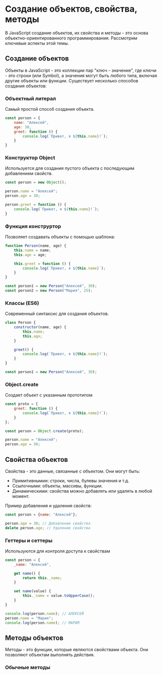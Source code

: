 # Создание объектов, свойства, методы

В JavaScript создание объектов, их свойства и методы - это основа объектно-ориентированного программирования.
Рассмотрим ключевые аспекты этой темы.

## Создание объектов

Объекты в JavaScript - это коллекции пар "ключ - значение", где ключи - это строки (или Symbol), а значения могут быть
любого типа,
включая другие объекты или функции. Существует несколько способов создания объектов:

### Объектный литерал

Самый простой способ создания объекта.

```js
const person = {
    name: "Алексей",
    age: 30,
    greet: function () {
        console.log(`Привет, я ${this.name}!`);
    }
}
```

### Конструктор Object

Используется для создания пустого объекта с последующим добавлением свойств.

```js
const person = new Object();

person.name = "Алексей";
person.age = 30;

person.greet = function () {
    console.log(`Привет, я ${this.name}!`);
}
```

### Функция конструртор

Позволяет создавать объекты с помощью шаблона:

```js
function Person(name, age) {
    this.name = name;
    this.age = age;

    this.greet = function () {
        console.log(`Привет, я ${this.name}`);
    }
}

const person1 = new Person("Алексей", 30);
const person2 = new Person("Мария", 25);
```

### Классы (ES6)

Современный синтаксис для создания объектов.

```js
class Person {
    constructor(name, age) {
        this.name;
        this.age;
    }

    greet() {
        console.log(`Привет, я ${this.name}!`);
    }
}

const person1 = new Person("Алексей", 30);
```

### Object.create

Создает объект с указанным прототипом

```js
const proto = {
    greet: function () {
        console.log(`Привет, я ${this.name}!`);
    }
};

const person = Object.create(proto);

person.name = "Алексей";
person.age = 30;
```

## Свойства объектов

Свойства - это данные, связанные с объектом. Они могут быть:

* Примитивнымии: строки, числа, булевы значения и т.д.
* Ссылочными: объекты, массивы, функции.
* Динамическими: свойства можно добавлять или удалять в любой момент.

Пример добавления и удаления свойств:

```js
const person = {name: "Алексей"};

person.age = 30; // Добавление свойства
delete person.age; // Удаление свойства
```

### Геттеры и сеттеры

Используются для контроля доступа к свойствам

```js
const person = {
    _name: "Алексей",

    get name() {
        return this._name;
    }

    set name(value) {
        this._name = value.toUpperCase();
    }
}

console.log(person.name); // АЛЕКСЕЙ
person.name = "Мария";
console.log(person.name); // МАРИЯ
```

## Методы объектов

Методы - это функции, которые являются свойствами объекта. Они позволяют объектам выполнять действия.

### Обычные методы